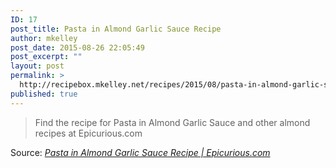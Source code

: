 ```yaml
---
ID: 17
post_title: Pasta in Almond Garlic Sauce Recipe
author: mkelley
post_date: 2015-08-26 22:05:49
post_excerpt: ""
layout: post
permalink: >
  http://recipebox.mkelley.net/recipes/2015/08/pasta-in-almond-garlic-sauce-recipe/
published: true
---
```

<blockquote><a href="http://www.epicurious.com/recipes/food/views/pasta-in-almond-garlic-sauce-352291"><img class="alignnone size-full" src="http://recipebox.mkelley.com/wp-content/uploads/2015/08/352291.jpg" alt="" /></a>Find the recipe for Pasta in Almond Garlic Sauce and other almond recipes at Epicurious.com</blockquote>
Source: <em><a href="http://www.epicurious.com/recipes/food/views/pasta-in-almond-garlic-sauce-352291">Pasta in Almond Garlic Sauce Recipe | Epicurious.com</a></em>